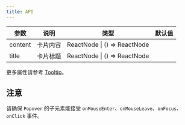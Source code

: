 ```yaml
---
title: API
---
```


| 参数 | 说明 | 类型 | 默认值 |
| --- | --- | --- | --- |
| content | 卡片内容 | ReactNode \| () => ReactNode | |
| title | 卡片标题 | ReactNode \| () => ReactNode | |

更多属性请参考 [Tooltip](/zh/cmp/data-display/tooltip/#API)。

## 注意

请确保 `Popover` 的子元素能接受 `onMouseEnter`、`onMouseLeave`、`onFocus`、`onClick` 事件。
